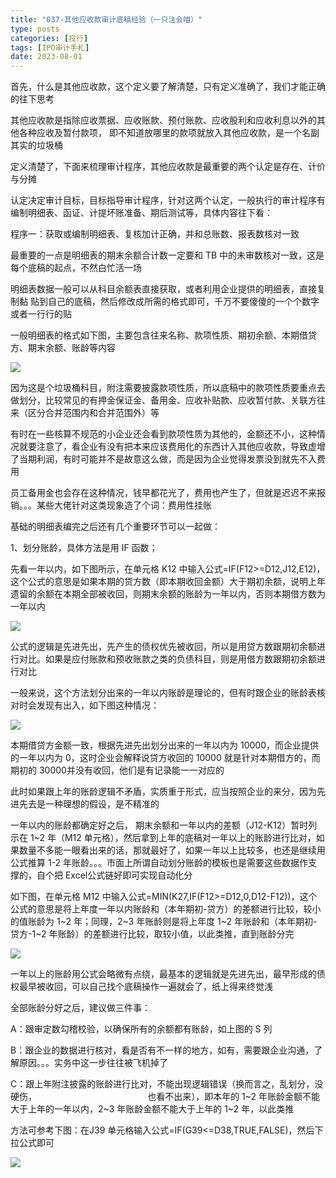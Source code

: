 ```yaml
---
title: "037-其他应收款审计底稿经验（一只注会喵）"
type: posts
categories: [投行]
tags: [IPO审计手札]
date: 2023-08-01
---
```

首先，什么是其他应收款，这个定义要了解清楚，只有定义准确了，我们才能正确的往下思考

其他应收款是指除应收票据、应收账款、预付账款、应收股利和应收利息以外的其他各种应收及暂付款项， 即不知道放哪里的款项就放入其他应收款，是一个名副其实的垃圾桶

定义清楚了，下面来梳理审计程序，其他应收款是最重要的两个认定是存在、计价与分摊

认定决定审计目标，目标指导审计程序，针对这两个认定，一般执行的审计程序有编制明细表、函证、计提坏账准备、期后测试等，具体内容往下看：

程序一：获取或编制明细表、复核加计正确，并和总账数、报表数核对一致

最重要的一点是明细表的期末余额合计数一定要和 TB 中的未审数核对一致，这是每个底稿的起点，不然白忙活一场

明细表数据一般可以从科目余额表直接获取，或者利用企业提供的明细表，直接复制黏 贴到自己的底稿，然后修改成所需的格式即可，千万不要傻傻的一个个数字或者一行行的贴

一般明细表的格式如下图，主要包含往来名称、款项性质、期初余额、本期借贷方、期末余额、账龄等内容

![](https://cdn.staticaly.com/gh/richffan/img@main/obsidian/IPO/037-其他应收款审计底稿经验_1.webp)

因为这是个垃圾桶科目，附注需要披露款项性质，所以底稿中的款项性质要重点去做划分，比较常见的有押金保证金、备用金、应收补贴款、应收暂付款、关联方往来（区分合并范围内和合并范围外）等

有时在一些核算不规范的小企业还会看到款项性质为其他的，金额还不小，这种情况就要注意了，看企业有没有把本来应该费用化的东西计入其他应收款，导致虚增了当期利润，有时可能并不是故意这么做，而是因为企业觉得发票没到就先不入费用

员工备用金也会存在这种情况，钱早都花光了，费用也产生了，但就是迟迟不来报销。。。某些大佬针对这类现象造了个词：费用性挂账

基础的明细表编完之后还有几个重要环节可以一起做：

1、划分账龄，具体方法是用 IF 函数；

先看一年以内，如下图所示，在单元格 K12 中输入公式=IF(F12>=D12,J12,E12)，这个公式的意思是如果本期的贷方数（即本期收回金额）大于期初余额，说明上年遗留的余额在本期全部被收回，则期末余额的账龄为一年以内，否则本期借方数为一年以内

![](https://cdn.staticaly.com/gh/richffan/img@main/obsidian/IPO/037-其他应收款审计底稿经验_2.webp)

公式的逻辑是先进先出，先产生的债权优先被收回，所以是用贷方数跟期初余额进行对比。如果是应付账款和预收账款之类的负债科目，则是用借方数跟期初余额进行对比

一般来说，这个方法划分出来的一年以内账龄是理论的，但有时跟企业的账龄表核对时会发现有出入，如下图这种情况：

![](https://cdn.staticaly.com/gh/richffan/img@main/obsidian/IPO/037-其他应收款审计底稿经验_3.webp)

本期借贷方金额一致，根据先进先出划分出来的一年以内为 10000，而企业提供的一年以内为 0，这时企业会解释说贷方收回的 10000 就是针对本期借方的，而期初的 30000并没有收回，他们是有记录能一一对应的

此时如果跟上年的账龄逻辑不矛盾，实质重于形式，应当按照企业的来分，因为先进先去是一种理想的假设，是不精准的

一年以内的账龄都确定好之后， 期末余额和一年以内的差额（J12-K12）暂时列示在 1~2 年（M12 单元格），然后拿到上年的底稿对一年以上的账龄进行比对，如果数量不多能一眼看出来的话，那就最好了，如果一年以上比较多，也还是继续用公式推算 1-2 年账龄。。。市面上所谓自动划分账龄的模板也是需要这些数据作支撑的，自个把 Excel公式链好即可实现自动化分

如下图，在单元格 M12 中输入公式=MIN(K27,IF(F12>=D12,0,D12-F12))，这个公式的意思是将上年度一年以内账龄和（本年期初-贷方）的差额进行比较，较小的值账龄为 1~2 年；同理，2~3 年账龄则是将上年度 1~2 年账龄和（本年期初-贷方-1~2 年账龄）的差额进行比较，取较小值，以此类推，直到账龄分完

![](https://cdn.staticaly.com/gh/richffan/img@main/obsidian/IPO/037-其他应收款审计底稿经验_4.webp)

一年以上的账龄用公式会略微有点绕，最基本的逻辑就是先进先出，最早形成的债权最早被收回，可以自己找个底稿操作一遍就会了，纸上得来终觉浅

全部账龄分好之后，建议做三件事：

A：跟审定数勾稽校验，以确保所有的余额都有账龄，如上图的 S 列

B：跟企业的数据进行核对，看是否有不一样的地方，如有，需要跟企业沟通，了解原因。。。实务中这一步往往被飞机掉了

C：跟上年附注披露的账龄进行比对，不能出现逻辑错误（换而言之，乱划分，没硬伤，                                             也看不出来），即本年的 1~2 年账龄金额不能大于上年的一年以内，2~3 年账龄金额不能大于上年的 1~2 年，以此类推

方法可参考下图：在J39 单元格输入公式=IF(G39<=D38,TRUE,FALSE)，然后下拉公式即可

![](https://cdn.staticaly.com/gh/richffan/img@main/obsidian/IPO/037-其他应收款审计底稿经验_5.webp)